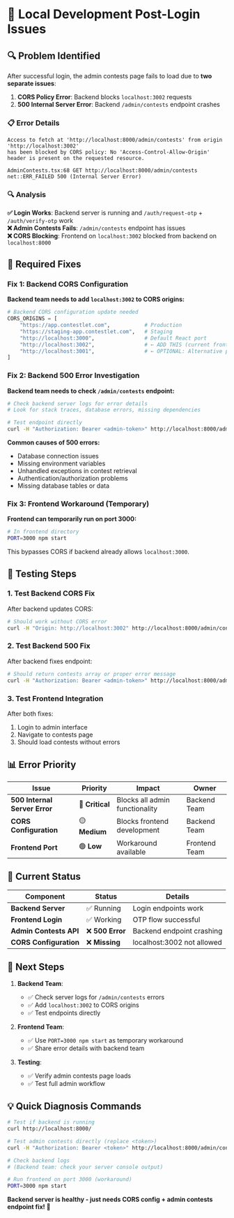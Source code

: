 # 🚨 Local Development Post-Login Issues

## 🔍 **Problem Identified**

After successful login, the admin contests page fails to load due to **two separate issues**:

1. **CORS Policy Error**: Backend blocks `localhost:3002` requests
2. **500 Internal Server Error**: Backend `/admin/contests` endpoint crashes

### 📋 **Error Details**

```
Access to fetch at 'http://localhost:8000/admin/contests' from origin 'http://localhost:3002' 
has been blocked by CORS policy: No 'Access-Control-Allow-Origin' header is present on the requested resource.

AdminContests.tsx:68 GET http://localhost:8000/admin/contests net::ERR_FAILED 500 (Internal Server Error)
```

### 🔍 **Analysis**

**✅ Login Works**: Backend server is running and `/auth/request-otp` + `/auth/verify-otp` work  
**❌ Admin Contests Fails**: `/admin/contests` endpoint has issues  
**❌ CORS Blocking**: Frontend on `localhost:3002` blocked from backend on `localhost:8000`

## 🔧 **Required Fixes**

### **Fix 1: Backend CORS Configuration**

**Backend team needs to add `localhost:3002` to CORS origins:**

```python
# Backend CORS configuration update needed
CORS_ORIGINS = [
    "https://app.contestlet.com",           # Production
    "https://staging-app.contestlet.com",   # Staging
    "http://localhost:3000",                # Default React port
    "http://localhost:3002",                # ← ADD THIS (current frontend port)
    "http://localhost:3001",                # ← OPTIONAL: Alternative port
]
```

### **Fix 2: Backend 500 Error Investigation**

**Backend team needs to check `/admin/contests` endpoint:**

```bash
# Check backend server logs for error details
# Look for stack traces, database errors, missing dependencies

# Test endpoint directly
curl -H "Authorization: Bearer <admin-token>" http://localhost:8000/admin/contests
```

**Common causes of 500 errors:**
- Database connection issues
- Missing environment variables  
- Unhandled exceptions in contest retrieval
- Authentication/authorization problems
- Missing database tables or data

### **Fix 3: Frontend Workaround (Temporary)**

**Frontend can temporarily run on port 3000:**

```bash
# In frontend directory
PORT=3000 npm start
```

This bypasses CORS if backend already allows `localhost:3000`.

## 🧪 **Testing Steps**

### **1. Test Backend CORS Fix**

After backend updates CORS:
```bash
# Should work without CORS error
curl -H "Origin: http://localhost:3002" http://localhost:8000/admin/contests
```

### **2. Test Backend 500 Fix**  

After backend fixes endpoint:
```bash
# Should return contests array or proper error message
curl -H "Authorization: Bearer <admin-token>" http://localhost:8000/admin/contests
```

### **3. Test Frontend Integration**

After both fixes:
1. Login to admin interface
2. Navigate to contests page
3. Should load contests without errors

## 📊 **Error Priority**

| Issue | Priority | Impact | Owner |
|-------|----------|--------|-------|
| **500 Internal Server Error** | 🔴 **Critical** | Blocks all admin functionality | Backend Team |
| **CORS Configuration** | 🟡 **Medium** | Blocks frontend development | Backend Team |
| **Frontend Port** | 🟢 **Low** | Workaround available | Frontend Team |

## 🎯 **Current Status**

| Component | Status | Details |
|-----------|--------|---------|
| **Backend Server** | ✅ Running | Login endpoints work |
| **Frontend Login** | ✅ Working | OTP flow successful |
| **Admin Contests API** | ❌ **500 Error** | Backend endpoint crashing |
| **CORS Configuration** | ❌ **Missing** | localhost:3002 not allowed |

## 🚀 **Next Steps**

1. **Backend Team**: 
   - ✅ Check server logs for `/admin/contests` errors
   - ✅ Add `localhost:3002` to CORS origins
   - ✅ Test endpoints directly

2. **Frontend Team**:
   - ✅ Use `PORT=3000 npm start` as temporary workaround
   - ✅ Share error details with backend team

3. **Testing**:
   - ✅ Verify admin contests page loads
   - ✅ Test full admin workflow

## 💡 **Quick Diagnosis Commands**

```bash
# Test if backend is running
curl http://localhost:8000/

# Test admin contests directly (replace <token>)
curl -H "Authorization: Bearer <token>" http://localhost:8000/admin/contests

# Check backend logs
# (Backend team: check your server console output)

# Run frontend on port 3000 (workaround)
PORT=3000 npm start
```

**Backend server is healthy - just needs CORS config + admin contests endpoint fix! 🔧**
